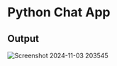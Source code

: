 # Python Chat App


## Output
![Screenshot 2024-11-03 203545](https://github.com/user-attachments/assets/9de498b1-a773-498b-8998-eb1dd47bbd5f)


